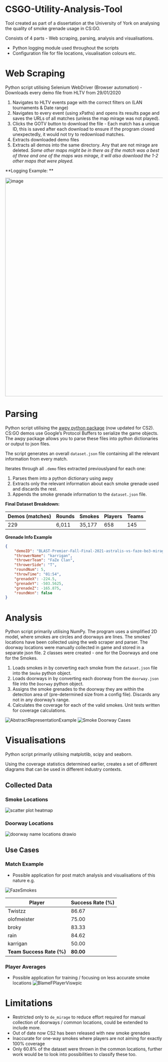# CSGO-Utility-Analysis-Tool
Tool created as part of a dissertation at the University of York on analysing the quality of smoke grenade usage in CS:GO. 

Consists of 4 parts - Web scraping, parsing, analysis and visualisations​.
- Python logging module used throughout the scripts​
- Configuration file for file locations, visualisation colours etc.​

# Web Scraping
Python script utilising Selenium WebDriver (Browser automation)​ - Downloads every demo file from HLTV from 29/01/2020​

1. Navigates to HLTV events page with the correct filters on (LAN tournaments & Date range)​
2. Navigates to every event (using xPaths) and opens its results page and saves the URLs of all matches (unless the map mirage was not played).​
3. Clicks the GOTV button to download the file - Each match has a unique ID, this is saved after each download to ensure if the program closed unexpectedly, it would not try to redownload matches.​
4. Extracts downloaded demo files​
5. Extracts all demos into the same directory. Any that are not mirage are deleted. _Some other maps might be in there as if the match was a best of three and one of the maps was mirage, it will also download the 1-2 other maps that were played.​_

**Logging Example: **

<img width="698" alt="image" src="https://github.com/user-attachments/assets/9e530f72-f64d-4c95-94ab-b8920a024a31">

# Parsing
Python script utilising the [awpy python package](https://github.com/pnxenopoulos/awpy) (now updated for CS2). CS:GO demos use Google’s Protocol Buffers to serialize the game objects. The awpy package allows you to parse these files into python dictionaries or output to json files.​

The script generates an overall `dataset.json` file containing all the relevant information from every match. ​

Iterates through all `.demo` files extracted previously​ and for each one:
1. Parses them into a python dictionary using awpy​
2. Extracts only the relevant information about each smoke grenade used and discards the rest.​
3. Appends the smoke grenade information to the `dataset.json` file.​

**Final Dataset Breakdown:​**

| Demos (matches) | Rounds  | Smokes  | Players  | Teams |
|-----------------|---------|---------|----------|-------|
| 229             | 6,011   | 35,177  | 658      | 145   |

**Grenade Info Example**

```json
{
    "demoID": "BLAST-Premier-Fall-Final-2021-astralis-vs-faze-bo3-mirage",
    "throwerName": "karrigan",
    "throwerTeam": "FaZe Clan",
    "throwerSide": "T",
    "roundNum": 5,
    "throwTime": "01:54",
    "grenadeX": -224.5,
    "grenadeY": -503.5625,
    "grenadeZ": -165.875,
    "roundWon": false
}
```

# Analysis
Python script primarily utilising NumPy. The program uses a simplified 2D model, where smokes are circles and doorways are lines. The smokes’ locations have been collected using the web scraper and parser. The doorway locations were manually collected in game and stored in a separate json file. 2 classes were created - one for the Doorways and one for the Smokes.​

1. Loads smokes in by converting each smoke from the `dataset.json` file into the `Smoke` python object. ​
2. Loads doorways in by converting each doorway from the `doorway.json` file into the `Doorway` python object.​
3. Assigns the smoke grenades to the doorway they are within the detection area of (pre-determined size from a config file). Discards any not in any doorway’s range.​
4. Calculates the coverage for each of the valid smokes. Unit tests written for coverage calculations.

![AbstractRepresentationExample](https://github.com/user-attachments/assets/ab66d89b-9d25-4c31-8f1e-3b417f33ce6f)
![Smoke Doorway Cases](https://github.com/user-attachments/assets/effa6dc1-53bd-4c37-8ffc-476e74b65c16)

# Visualisations
Python script primarily utilising matplotlib, scipy and seaborn.​

Using the coverage statistics determined earlier, creates a set of different diagrams that can be used in different industry contexts.

## Collected Data
### Smoke Locations
![scatter plot heatmap](https://github.com/user-attachments/assets/9830a8b4-37a7-4b76-8acf-2b70e6839bf0)

### Doorway Locations
![doorway name locations drawio](https://github.com/user-attachments/assets/f8f47e28-0065-41b2-ba91-ca622ae1c186)

## Use Cases
### Match Example
- Possible application for post match analysis and visualisations of this nature e.g.

![FazeSmokes](https://github.com/user-attachments/assets/dc9e2ece-c00c-4c81-aab7-15a96221e0ec)

| Player      | Success Rate (%) |
|-------------|------------------|
| Twistzz     | 86.67            |
| olofmeister | 75.00            |
| broky       | 83.33            |
| rain        | 84.62            |
| karrigan    | 50.00            |
| **Team Success Rate (%)** | **80.00** |

### Player Averages
- Possible application for training / focusing on less accurate smoke locations
![BlameFPlayerViswpic](https://github.com/user-attachments/assets/5f7667bc-440a-4b14-8ae4-889c36a00c1d)

# Limitations
- Restricted only to `de_mirage` to reduce effort required for manual collection of doorways / common locations, could be extended to include more.
- Out of date now CS2 has been released with new smoke grenades
- Inaccurate for one-way smokes where players are not aiming for exactly 100% coverage
- Only 60.8% of the dataset were thrown in the common locations, further work would be to look into possibilities to classify these too. 







